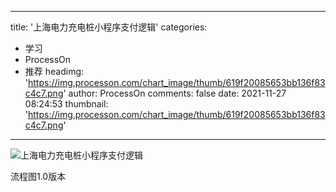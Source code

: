 
---
title: '上海电力充电桩小程序支付逻辑'
categories: 
 - 学习
 - ProcessOn
 - 推荐
headimg: 'https://img.processon.com/chart_image/thumb/619f20085653bb136f83c4c7.png'
author: ProcessOn
comments: false
date: 2021-11-27 08:24:53
thumbnail: 'https://img.processon.com/chart_image/thumb/619f20085653bb136f83c4c7.png'
---

<div>   
<img class="thumb" alt="上海电力充电桩小程序支付逻辑" src="https://img.processon.com/chart_image/thumb/619f20085653bb136f83c4c7.png" referrerpolicy="no-referrer">
<p>流程图1.0版本</p>  
</div>
            